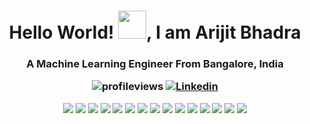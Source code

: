 <!--**iAmKankan/iAMKankan** is a ✨ _special_ ✨ repository because its `README.md` (this file) appears on your GitHub profile.

Here are some ideas to get you started:

- 🔭 I’m currently working on ...
- 🌱 I’m currently learning ...
- 👯 I’m looking to collaborate on ...
- 🤔 I’m looking for help with ...
- 💬 Ask me about ...
- 📫 How to reach me: ...
- 😄 Pronouns: ...
- ⚡ Fun fact: ...
-->
<h1 align="center">Hello World! <img width="45" src="https://user-images.githubusercontent.com/12748752/134765527-c29aaac1-00a0-4c20-ba6a-f69da9e27941.gif"
>, I am Arijit Bhadra </h1>
<h3 align="center">A Machine Learning Engineer From Bangalore, India
<p align="center">
 
 ![profileviews](https://komarev.com/ghpvc/?username=iAMKankan&color=brightgreen&style=plastic&label=PROFILE+VIEWS) [![Linkedin](https://img.shields.io/badge/LinkedIn-0077B5?style=for-the-badge&logo=linkedin&logoColor=white&color=blue&style=plastic)](https://www.linkedin.com/in/arijit-bhadra-576316b1)
 
![](https://img.shields.io/badge/Python-3776AB?style=for-the-badge&logo=python&logoColor=white)
![](https://img.shields.io/badge/Scala-DC322F?style=for-the-badge&logo=scala&logoColor=white)
![]( https://img.shields.io/badge/Java-ED8B00?style=for-the-badge&logo=java&logoColor=white)
 	![](https://img.shields.io/badge/TensorFlow-FF6F00?style=for-the-badge&logo=TensorFlow&logoColor=white)
 ![](https://img.shields.io/badge/scikit_learn-F7931E?style=for-the-badge&logo=scikit-learn&logoColor=white)
![]( https://img.shields.io/badge/Keras-D00000?style=for-the-badge&logo=Keras&logoColor=white)
 	![](https://img.shields.io/badge/Numpy-777BB4?style=for-the-badge&logo=numpy&logoColor=white)
 	![](https://img.shields.io/badge/Pandas-2C2D72?style=for-the-badge&logo=pandas&logoColor=white)
 ![](https://img.shields.io/badge/PyTorch-EE4C2C?style=for-the-badge&logo=PyTorch&logoColor=white)
 	![](https://img.shields.io/badge/Jupyter-F37626.svg?&style=for-the-badge&logo=Jupyter&logoColor=white)
 ![](https://img.shields.io/badge/conda-342B029.svg?&style=for-the-badge&logo=anaconda&logoColor=white)
 ![](https://img.shields.io/badge/Junit5-25A162?style=for-the-badge&logo=junit5&logoColor=white)
 ![](https://img.shields.io/badge/Windows-0078D6?style=for-the-badge&logo=windows&logoColor=white)
 ![](https://img.shields.io/badge/Ubuntu-E95420?style=for-the-badge&logo=ubuntu&logoColor=white)
 ![](https://img.shields.io/badge/PyCharm-000000.svg?&style=for-the-badge&logo=PyCharm&logoColor=white)
 
 
